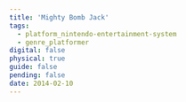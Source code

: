 ```yaml
---
title: 'Mighty Bomb Jack'
tags:
  - platform_nintendo-entertainment-system
  - genre_platformer
digital: false
physical: true
guide: false
pending: false
date: 2014-02-10
---
```

